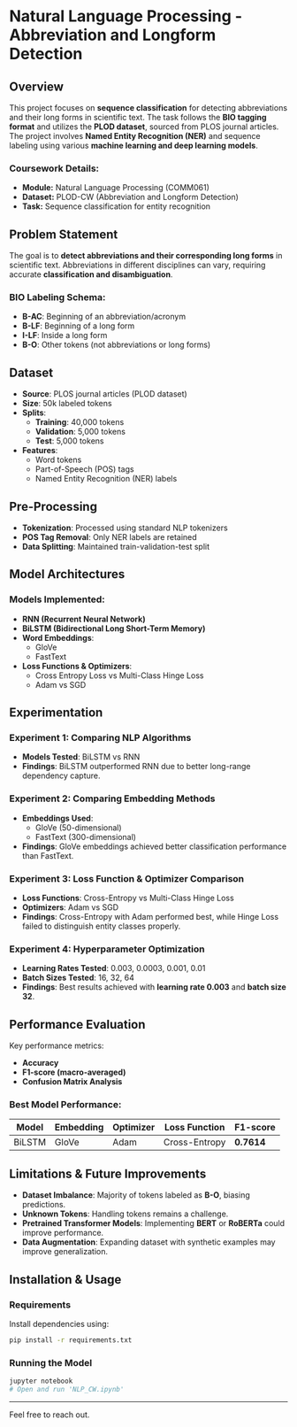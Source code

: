 # Natural Language Processing - Abbreviation and Longform Detection

## Overview
This project focuses on **sequence classification** for detecting abbreviations and their long forms in scientific text. The task follows the **BIO tagging format** and utilizes the **PLOD dataset**, sourced from PLOS journal articles. The project involves **Named Entity Recognition (NER)** and sequence labeling using various **machine learning and deep learning models**.

### Coursework Details:
- **Module:** Natural Language Processing (COMM061)
- **Dataset:** PLOD-CW (Abbreviation and Longform Detection)
- **Task:** Sequence classification for entity recognition

## Problem Statement
The goal is to **detect abbreviations and their corresponding long forms** in scientific text. Abbreviations in different disciplines can vary, requiring accurate **classification and disambiguation**.

### BIO Labeling Schema:
- **B-AC**: Beginning of an abbreviation/acronym
- **B-LF**: Beginning of a long form
- **I-LF**: Inside a long form
- **B-O**: Other tokens (not abbreviations or long forms)

## Dataset
- **Source**: PLOS journal articles (PLOD dataset)
- **Size**: 50k labeled tokens
- **Splits**:
  - **Training**: 40,000 tokens
  - **Validation**: 5,000 tokens
  - **Test**: 5,000 tokens
- **Features**:
  - Word tokens
  - Part-of-Speech (POS) tags
  - Named Entity Recognition (NER) labels

## Pre-Processing
- **Tokenization**: Processed using standard NLP tokenizers
- **POS Tag Removal**: Only NER labels are retained
- **Data Splitting**: Maintained train-validation-test split

## Model Architectures
### Models Implemented:
- **RNN (Recurrent Neural Network)**
- **BiLSTM (Bidirectional Long Short-Term Memory)**
- **Word Embeddings**:
  - GloVe
  - FastText
- **Loss Functions & Optimizers**:
  - Cross Entropy Loss vs Multi-Class Hinge Loss
  - Adam vs SGD

## Experimentation
### Experiment 1: Comparing NLP Algorithms
- **Models Tested**: BiLSTM vs RNN
- **Findings**: BiLSTM outperformed RNN due to better long-range dependency capture.

### Experiment 2: Comparing Embedding Methods
- **Embeddings Used**:
  - GloVe (50-dimensional)
  - FastText (300-dimensional)
- **Findings**: GloVe embeddings achieved better classification performance than FastText.

### Experiment 3: Loss Function & Optimizer Comparison
- **Loss Functions**: Cross-Entropy vs Multi-Class Hinge Loss
- **Optimizers**: Adam vs SGD
- **Findings**: Cross-Entropy with Adam performed best, while Hinge Loss failed to distinguish entity classes properly.

### Experiment 4: Hyperparameter Optimization
- **Learning Rates Tested**: 0.003, 0.0003, 0.001, 0.01
- **Batch Sizes Tested**: 16, 32, 64
- **Findings**: Best results achieved with **learning rate 0.003** and **batch size 32**.

## Performance Evaluation
Key performance metrics:
- **Accuracy**
- **F1-score (macro-averaged)**
- **Confusion Matrix Analysis**

### Best Model Performance:
| Model  | Embedding | Optimizer | Loss Function | F1-score |
|--------|----------|-----------|--------------|----------|
| BiLSTM | GloVe    | Adam      | Cross-Entropy | **0.7614** |

## Limitations & Future Improvements
- **Dataset Imbalance**: Majority of tokens labeled as **B-O**, biasing predictions.
- **Unknown Tokens**: Handling **<UNK>** tokens remains a challenge.
- **Pretrained Transformer Models**: Implementing **BERT** or **RoBERTa** could improve performance.
- **Data Augmentation**: Expanding dataset with synthetic examples may improve generalization.

## Installation & Usage
### Requirements
Install dependencies using:
```bash
pip install -r requirements.txt
```

### Running the Model
```bash
jupyter notebook
# Open and run 'NLP_CW.ipynb'
```

---
Feel free to reach out.

